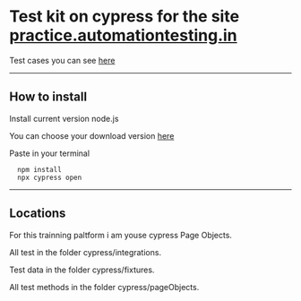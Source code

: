 # Test kit on cypress for the site [practice.automationtesting.in](http://practice.automationtesting.in/)

Test cases you can see [here](http://practice.automationtesting.in/test-cases/)

---

## How to install

Install current version node.js

You can choose your download version [here](https://nodejs.org/en/download/)

Paste in your terminal

```
  npm install
  npx cypress open
```

---

## Locations

For this trainning paltform i am youse cypress Page Objects.

All test in the folder cypress/integrations.

Test data in the folder cypress/fixtures.

All test methods in the folder cypress/pageObjects.
